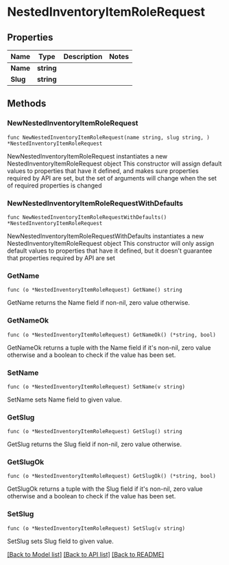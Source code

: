 # NestedInventoryItemRoleRequest

## Properties

Name | Type | Description | Notes
------------ | ------------- | ------------- | -------------
**Name** | **string** |  | 
**Slug** | **string** |  | 

## Methods

### NewNestedInventoryItemRoleRequest

`func NewNestedInventoryItemRoleRequest(name string, slug string, ) *NestedInventoryItemRoleRequest`

NewNestedInventoryItemRoleRequest instantiates a new NestedInventoryItemRoleRequest object
This constructor will assign default values to properties that have it defined,
and makes sure properties required by API are set, but the set of arguments
will change when the set of required properties is changed

### NewNestedInventoryItemRoleRequestWithDefaults

`func NewNestedInventoryItemRoleRequestWithDefaults() *NestedInventoryItemRoleRequest`

NewNestedInventoryItemRoleRequestWithDefaults instantiates a new NestedInventoryItemRoleRequest object
This constructor will only assign default values to properties that have it defined,
but it doesn't guarantee that properties required by API are set

### GetName

`func (o *NestedInventoryItemRoleRequest) GetName() string`

GetName returns the Name field if non-nil, zero value otherwise.

### GetNameOk

`func (o *NestedInventoryItemRoleRequest) GetNameOk() (*string, bool)`

GetNameOk returns a tuple with the Name field if it's non-nil, zero value otherwise
and a boolean to check if the value has been set.

### SetName

`func (o *NestedInventoryItemRoleRequest) SetName(v string)`

SetName sets Name field to given value.


### GetSlug

`func (o *NestedInventoryItemRoleRequest) GetSlug() string`

GetSlug returns the Slug field if non-nil, zero value otherwise.

### GetSlugOk

`func (o *NestedInventoryItemRoleRequest) GetSlugOk() (*string, bool)`

GetSlugOk returns a tuple with the Slug field if it's non-nil, zero value otherwise
and a boolean to check if the value has been set.

### SetSlug

`func (o *NestedInventoryItemRoleRequest) SetSlug(v string)`

SetSlug sets Slug field to given value.



[[Back to Model list]](../README.md#documentation-for-models) [[Back to API list]](../README.md#documentation-for-api-endpoints) [[Back to README]](../README.md)


